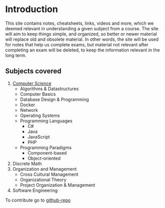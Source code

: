 # Introduction

This site contains notes, cheatsheets, links, videos and more, which we deemed relevant in understanding a given subject from a course. The site will aim to keep things simple, and organized, so better or newer material will replace old and obsolete material. In other words, the site will be used for notes that help us complete exams, but material not relevant after completing an exam will be deleted, to keep the information relevant in the long term.

## Subjects covered

1. [Computer Science](computer-science/index.md)
    - Algorithms & Datastructures
    - Computer Basics
    - Database Design & Programming
    - Docker
    - Network
    - Operating Systems
    - Programming Languages
      - C#
      - Java
      - JavaScript
      - PHP
    - Programming Paradigms
      - Component-based
      - Object-oriented
2. Discrete Math
3. Organization and Management
    - Cross Cultural Management
    - Organizational Theory
    - Project Organization & Management
4. Software Engineering

To contribute go to [github-repo](https://github.com/The-Bachelor-Brothers/software-engineering-notes)
